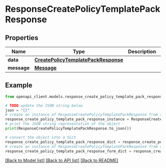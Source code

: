 # ResponseCreatePolicyTemplatePackResponse


## Properties

Name | Type | Description | Notes
------------ | ------------- | ------------- | -------------
**data** | [**CreatePolicyTemplatePackResponse**](CreatePolicyTemplatePackResponse.md) |  | 
**message** | [**Message**](Message.md) |  | 

## Example

```python
from openapi_client.models.response_create_policy_template_pack_response import ResponseCreatePolicyTemplatePackResponse

# TODO update the JSON string below
json = "{}"
# create an instance of ResponseCreatePolicyTemplatePackResponse from a JSON string
response_create_policy_template_pack_response_instance = ResponseCreatePolicyTemplatePackResponse.from_json(json)
# print the JSON string representation of the object
print(ResponseCreatePolicyTemplatePackResponse.to_json())

# convert the object into a dict
response_create_policy_template_pack_response_dict = response_create_policy_template_pack_response_instance.to_dict()
# create an instance of ResponseCreatePolicyTemplatePackResponse from a dict
response_create_policy_template_pack_response_form_dict = response_create_policy_template_pack_response.from_dict(response_create_policy_template_pack_response_dict)
```
[[Back to Model list]](../README.md#documentation-for-models) [[Back to API list]](../README.md#documentation-for-api-endpoints) [[Back to README]](../README.md)


